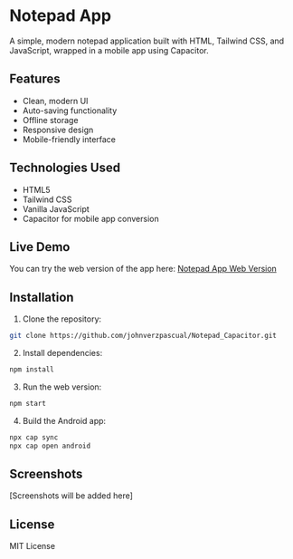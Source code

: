 # Notepad App

A simple, modern notepad application built with HTML, Tailwind CSS, and JavaScript, wrapped in a mobile app using Capacitor.

## Features

- Clean, modern UI
- Auto-saving functionality
- Offline storage
- Responsive design
- Mobile-friendly interface

## Technologies Used

- HTML5
- Tailwind CSS
- Vanilla JavaScript
- Capacitor for mobile app conversion

## Live Demo

You can try the web version of the app here: [Notepad App Web Version](https://johnverzpascual.github.io/Notepad_Capacitor)

## Installation

1. Clone the repository:
```bash
git clone https://github.com/johnverzpascual/Notepad_Capacitor.git
```

2. Install dependencies:
```bash
npm install
```

3. Run the web version:
```bash
npm start
```

4. Build the Android app:
```bash
npx cap sync
npx cap open android
```

## Screenshots

[Screenshots will be added here]

## License

MIT License 